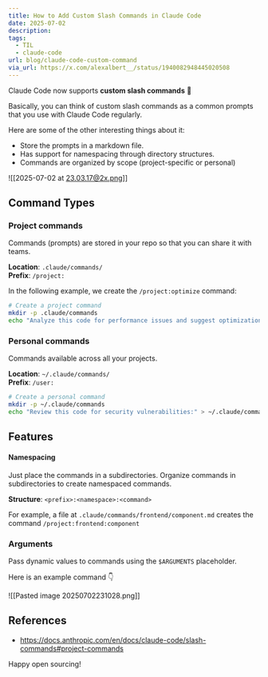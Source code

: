 ```yaml
---
title: How to Add Custom Slash Commands in Claude Code
date: 2025-07-02
description: 
tags:
  - TIL
  - claude-code
url: blog/claude-code-custom-command
via_url: https://x.com/alexalbert__/status/1940082948445020508
---
```

Claude Code now supports **custom slash commands** 🌟

Basically, you can think of custom slash commands as a common prompts that you use with Claude Code regularly.

Here are some of the other interesting things about it:
- Store the prompts in a markdown file.
- Has support for namespacing through directory structures.
- Commands are organized by scope (project-specific or personal)

![[2025-07-02 at 23.03.17@2x.png]]


## Command Types

### Project commands
Commands (prompts) are stored in your repo so that you can share it with teams.

**Location**: `.claude/commands/`  
**Prefix**: `/project:`

In the following example, we create the `/project:optimize` command:
```bash
# Create a project command
mkdir -p .claude/commands
echo "Analyze this code for performance issues and suggest optimizations:" > .claude/commands/optimize.md

```
### Personal commands
Commands available across all your projects.

**Location**: `~/.claude/commands/`  
**Prefix**: `/user:`

```sh
# Create a personal command
mkdir -p ~/.claude/commands
echo "Review this code for security vulnerabilities:" > ~/.claude/commands/security-review.md
```
## Features
####  Namespacing
Just place the commands in a subdirectories.
Organize commands in subdirectories to create namespaced commands.

**Structure**: `<prefix>:<namespace>:<command>`

For example, a file at `.claude/commands/frontend/component.md` creates the command `/project:frontend:component`

### Arguments
Pass dynamic values to commands using the `$ARGUMENTS` placeholder.

Here is an example command 👇

![[Pasted image 20250702231028.png]]

## References
- https://docs.anthropic.com/en/docs/claude-code/slash-commands#project-commands

Happy open sourcing!